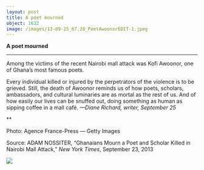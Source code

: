 ```yaml
---
layout: post
title: A poet mourned
object: 1632
image: /images/13-09-25_67.28_PoetAwoonorEDIT-1.jpeg
---
```

**A poet mourned**

****

Among the victims of the recent Nairobi mall attack was Kofi Awoonor, one of Ghana’s most famous poets.

Every individual killed or injured by the perpetrators of the violence is to be grieved. Still, the death of Awoonor reminds us of how poets, scholars, ambassadors, and cultural luminaries are as mortal as the rest of us. And of how easily our lives can be snuffed out, doing something as human as sipping coffee in a mall café. *—Diane Richard, writer, September 25*

**

Photo: Agence France-Press — Getty Images 

Source: ADAM NOSSITER, “Ghanaians Mourn a Poet and Scholar Killed in Nairobi Mall Attack,” *New York Times*, September 23, 2013 

![]({{siteurl.base}}/images/13-09-25_67.28_PoetAwoonorEDIT-1.jpeg)
